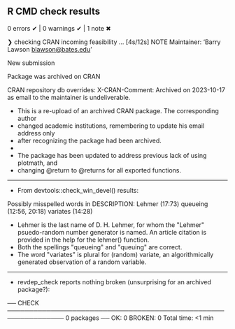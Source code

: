 ## R CMD check results

0 errors ✔ | 0 warnings ✔ | 1 note ✖

❯ checking CRAN incoming feasibility ... [4s/12s] NOTE
  Maintainer: ‘Barry Lawson <blawson@bates.edu>’

  New submission

  Package was archived on CRAN

  CRAN repository db overrides:
    X-CRAN-Comment: Archived on 2023-10-17 as email to the maintainer is
      undeliverable.

* This is a re-upload of an archived CRAN package. The corresponding author
* changed academic institutions, remembering to update his email address only
* after recognizing the package had been archived.
*
* The package has been updated to address previous lack of using plotmath, and
* changing @return to @returns for all exported functions.

*********************************

* From devtools::check_win_devel() results:

Possibly misspelled words in DESCRIPTION:
  Lehmer (17:73)
  queueing (12:56, 20:18)
  variates (14:28)

* Lehmer is the last name of D. H. Lehmer, for whom the "Lehmer"
  psuedo-random number generator is named.  An article citation
  is provided in the help for the lehmer() function.
* Both the spellings "queueing" and "queuing" are correct.
* The word "variates" is plural for (random) variate, an 
  algorithmically generated observation of a random variable.


*********************************

* revdep_check reports nothing broken (unsurprising for an archived package?):

── CHECK ─────────────────────────────────────────────────────────────── 0 packages ──
OK: 0
BROKEN: 0
Total time: <1 min
